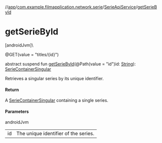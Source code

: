 //[app](../../../index.md)/[com.example.filmapplication.network.serie](../index.md)/[SerieApiService](index.md)/[getSerieById](get-serie-by-id.md)

# getSerieById

[androidJvm]\

@GET(value = &quot;titles/{id}&quot;)

abstract suspend fun [getSerieById](get-serie-by-id.md)(@Path(value = &quot;id&quot;)id: [String](https://kotlinlang.org/api/latest/jvm/stdlib/kotlin/-string/index.html)): [SerieContainerSingular](../../com.example.filmapplication.model.serie/-serie-container-singular/index.md)

Retrieves a singular series by its unique identifier.

#### Return

A [SerieContainerSingular](../../com.example.filmapplication.model.serie/-serie-container-singular/index.md) containing a single series.

#### Parameters

androidJvm

| | |
|---|---|
| id | The unique identifier of the series. |
